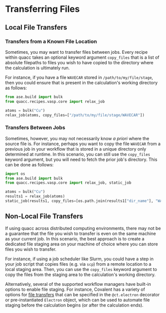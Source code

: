 # Transferring Files

## Local File Transfers

### Transfers from a Known File Location

Sometimes, you may want to transfer files between jobs. Every recipe within quacc takes an optional keyword argument `copy_files` that is a list of absolute filepaths to files you wish to have copied to the directory where the calculation is ultimately run.

For instance, if you have a file `WAVECAR` stored in `/path/to/my/file/stage`, then you could ensure that is present in the calculation's working directory as follows:

```python
from ase.build import bulk
from quacc.recipes.vasp.core import relax_job

atoms = bulk("Cu")
relax_job(atoms, copy_files=["/path/to/my/file/stage/WAVECAR"])
```

### Transfers Between Jobs

Sometimes, however, you may not necessarily know _a priori_ where the source file is. For instance, perhaps you want to copy the file `WAVECAR` from a previous job in your workflow that is stored in a unique directory only determined at runtime. In this scenario, you can still use the `copy_files` keyword argument, but you will need to fetch the prior job's directory. This can be done as follows:

```python
import os
from ase.build import bulk
from quacc.recipes.vasp.core import relax_job, static_job

atoms = bulk("Cu")
results1 = relax_job(atoms)
static_job(results1, copy_files=[os.path.join(results1["dir_name"], "WAVECAR")])
```

## Non-Local File Transfers

If using quacc across distributed computing environments, there may not be a guarantee that the file you wish to transfer is even on the same machine as your current job. In this scenario, the best approach is to create a dedicated file staging area on your machine of choice where you can store files you wish to transfer.

For instance, if using a job scheduler like Slurm, you could have a step in your job script that copies files (e.g. via `scp`) from a remote location to a local staging area. Then, you can use the `copy_files` keyword argument to copy the files from the staging area to the calculation's working directory.

Alternatively, several of the supported workflow managers have built-in options to enable file staging. For instance, Covalent has a variety of options for [file transfers](https://docs.covalent.xyz/docs/get-started/quick-start#file-transfers) that can be specified in the `@ct.electron` decorator or pre-instantiated `Electron` object, which can be used to automate file staging before the calculation begins (or after the calculation ends).
